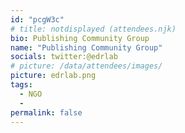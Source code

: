 ```yaml
---
id: "pcgW3c"
# title: notdisplayed (attendees.njk)
bio: Publishing Community Group
name: "Publishing Community Group"
socials: twitter:@edrlab
# picture: /data/attendees/images/
picture: edrlab.png
tags: 
  - NGO
  - 
permalink: false
---
```


